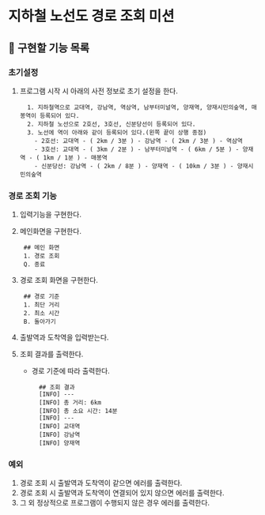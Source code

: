 # 지하철 노선도 경로 조회 미션

## 🔧 구현할 기능 목록

### 초기설정
1. 프로그램 시작 시 아래의 사전 정보로 초기 설정을 한다.
        
         1. 지하철역으로 교대역, 강남역, 역삼역, 남부터미널역, 양재역, 양재시민의숲역, 매봉역이 등록되어 있다.
         2. 지하철 노선으로 2호선, 3호선, 신분당선이 등록되어 있다.
         3. 노선에 역이 아래와 같이 등록되어 있다.(왼쪽 끝이 상행 종점)
           - 2호선: 교대역 - ( 2km / 3분 ) - 강남역 - ( 2km / 3분 ) - 역삼역
           - 3호선: 교대역 - ( 3km / 2분 ) - 남부터미널역 - ( 6km / 5분 ) - 양재역 - ( 1km / 1분 ) - 매봉역
           - 신분당선: 강남역 - ( 2km / 8분 ) - 양재역 - ( 10km / 3분 ) - 양재시민의숲역
           
### 경로 조회 기능
1. 입력기능을 구현한다.
2. 메인화면을 구현한다.

        ## 메인 화면
        1. 경로 조회
        Q. 종료
        
3. 경로 조회 화면을 구현한다.
        
        ## 경로 기준
        1. 최단 거리
        2. 최소 시간
        B. 돌아가기
        
4. 출발역과 도착역을 입력받는다.
5. 조회 결과를 출력한다.
    - 경로 기준에 따라 출력한다.
        
            ## 조회 결과
            [INFO] ---
            [INFO] 총 거리: 6km
            [INFO] 총 소요 시간: 14분
            [INFO] ---
            [INFO] 교대역
            [INFO] 강남역
            [INFO] 양재역
            
### 예외
1. 경로 조회 시 출발역과 도착역이 같으면 에러를 출력한다.
2. 경로 조회 시 출발역과 도착역이 연결되어 있지 않으면 에러를 출력한다.
3. 그 외 정상적으로 프로그램이 수행되지 않은 경우 에러를 출력한다.